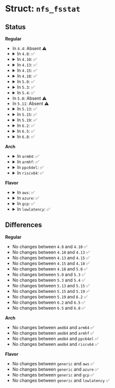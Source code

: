 # Struct: <code>nfs_fsstat</code>

## Status
<b>Regular</b>
<ul>
<li>
In <code>4.4</code>: Absent ⚠️
</li>
<li>
<details>
<summary>In <code>4.8</code>: ✅</summary>

```c
struct nfs_fsstat {
    struct nfs_fattr *fattr;
    __u64 tbytes;
    __u64 fbytes;
    __u64 abytes;
    __u64 tfiles;
    __u64 ffiles;
    __u64 afiles;
};
```
</details>
</li>
<li>
<details>
<summary>In <code>4.10</code>: ✅</summary>

```c
struct nfs_fsstat {
    struct nfs_fattr *fattr;
    __u64 tbytes;
    __u64 fbytes;
    __u64 abytes;
    __u64 tfiles;
    __u64 ffiles;
    __u64 afiles;
};
```
</details>
</li>
<li>
<details>
<summary>In <code>4.13</code>: ✅</summary>

```c
struct nfs_fsstat {
    struct nfs_fattr *fattr;
    __u64 tbytes;
    __u64 fbytes;
    __u64 abytes;
    __u64 tfiles;
    __u64 ffiles;
    __u64 afiles;
};
```
</details>
</li>
<li>
<details>
<summary>In <code>4.15</code>: ✅</summary>

```c
struct nfs_fsstat {
    struct nfs_fattr *fattr;
    __u64 tbytes;
    __u64 fbytes;
    __u64 abytes;
    __u64 tfiles;
    __u64 ffiles;
    __u64 afiles;
};
```
</details>
</li>
<li>
<details>
<summary>In <code>4.18</code>: ✅</summary>

```c
struct nfs_fsstat {
    struct nfs_fattr *fattr;
    __u64 tbytes;
    __u64 fbytes;
    __u64 abytes;
    __u64 tfiles;
    __u64 ffiles;
    __u64 afiles;
};
```
</details>
</li>
<li>
<details>
<summary>In <code>5.0</code>: ✅</summary>

```c
struct nfs_fsstat {
    struct nfs_fattr *fattr;
    __u64 tbytes;
    __u64 fbytes;
    __u64 abytes;
    __u64 tfiles;
    __u64 ffiles;
    __u64 afiles;
};
```
</details>
</li>
<li>
<details>
<summary>In <code>5.3</code>: ✅</summary>

```c
struct nfs_fsstat {
    struct nfs_fattr *fattr;
    __u64 tbytes;
    __u64 fbytes;
    __u64 abytes;
    __u64 tfiles;
    __u64 ffiles;
    __u64 afiles;
};
```
</details>
</li>
<li>
<details>
<summary>In <code>5.4</code>: ✅</summary>

```c
struct nfs_fsstat {
    struct nfs_fattr *fattr;
    __u64 tbytes;
    __u64 fbytes;
    __u64 abytes;
    __u64 tfiles;
    __u64 ffiles;
    __u64 afiles;
};
```
</details>
</li>
<li>
In <code>5.8</code>: Absent ⚠️
</li>
<li>
In <code>5.11</code>: Absent ⚠️
</li>
<li>
<details>
<summary>In <code>5.13</code>: ✅</summary>

```c
struct nfs_fsstat {
    struct nfs_fattr *fattr;
    __u64 tbytes;
    __u64 fbytes;
    __u64 abytes;
    __u64 tfiles;
    __u64 ffiles;
    __u64 afiles;
};
```
</details>
</li>
<li>
<details>
<summary>In <code>5.15</code>: ✅</summary>

```c
struct nfs_fsstat {
    struct nfs_fattr *fattr;
    __u64 tbytes;
    __u64 fbytes;
    __u64 abytes;
    __u64 tfiles;
    __u64 ffiles;
    __u64 afiles;
};
```
</details>
</li>
<li>
<details>
<summary>In <code>5.19</code>: ✅</summary>

```c
struct nfs_fsstat {
    struct nfs_fattr *fattr;
    __u64 tbytes;
    __u64 fbytes;
    __u64 abytes;
    __u64 tfiles;
    __u64 ffiles;
    __u64 afiles;
};
```
</details>
</li>
<li>
<details>
<summary>In <code>6.2</code>: ✅</summary>

```c
struct nfs_fsstat {
    struct nfs_fattr *fattr;
    __u64 tbytes;
    __u64 fbytes;
    __u64 abytes;
    __u64 tfiles;
    __u64 ffiles;
    __u64 afiles;
};
```
</details>
</li>
<li>
<details>
<summary>In <code>6.5</code>: ✅</summary>

```c
struct nfs_fsstat {
    struct nfs_fattr *fattr;
    __u64 tbytes;
    __u64 fbytes;
    __u64 abytes;
    __u64 tfiles;
    __u64 ffiles;
    __u64 afiles;
};
```
</details>
</li>
<li>
<details>
<summary>In <code>6.8</code>: ✅</summary>

```c
struct nfs_fsstat {
    struct nfs_fattr *fattr;
    __u64 tbytes;
    __u64 fbytes;
    __u64 abytes;
    __u64 tfiles;
    __u64 ffiles;
    __u64 afiles;
};
```
</details>
</li>
</ul>
<b>Arch</b>
<ul>
<li>
<details>
<summary>In <code>arm64</code>: ✅</summary>

```c
struct nfs_fsstat {
    struct nfs_fattr *fattr;
    __u64 tbytes;
    __u64 fbytes;
    __u64 abytes;
    __u64 tfiles;
    __u64 ffiles;
    __u64 afiles;
};
```
</details>
</li>
<li>
<details>
<summary>In <code>armhf</code>: ✅</summary>

```c
struct nfs_fsstat {
    struct nfs_fattr *fattr;
    __u64 tbytes;
    __u64 fbytes;
    __u64 abytes;
    __u64 tfiles;
    __u64 ffiles;
    __u64 afiles;
};
```
</details>
</li>
<li>
<details>
<summary>In <code>ppc64el</code>: ✅</summary>

```c
struct nfs_fsstat {
    struct nfs_fattr *fattr;
    __u64 tbytes;
    __u64 fbytes;
    __u64 abytes;
    __u64 tfiles;
    __u64 ffiles;
    __u64 afiles;
};
```
</details>
</li>
<li>
<details>
<summary>In <code>riscv64</code>: ✅</summary>

```c
struct nfs_fsstat {
    struct nfs_fattr *fattr;
    __u64 tbytes;
    __u64 fbytes;
    __u64 abytes;
    __u64 tfiles;
    __u64 ffiles;
    __u64 afiles;
};
```
</details>
</li>
</ul>
<b>Flavor</b>
<ul>
<li>
<details>
<summary>In <code>aws</code>: ✅</summary>

```c
struct nfs_fsstat {
    struct nfs_fattr *fattr;
    __u64 tbytes;
    __u64 fbytes;
    __u64 abytes;
    __u64 tfiles;
    __u64 ffiles;
    __u64 afiles;
};
```
</details>
</li>
<li>
<details>
<summary>In <code>azure</code>: ✅</summary>

```c
struct nfs_fsstat {
    struct nfs_fattr *fattr;
    __u64 tbytes;
    __u64 fbytes;
    __u64 abytes;
    __u64 tfiles;
    __u64 ffiles;
    __u64 afiles;
};
```
</details>
</li>
<li>
<details>
<summary>In <code>gcp</code>: ✅</summary>

```c
struct nfs_fsstat {
    struct nfs_fattr *fattr;
    __u64 tbytes;
    __u64 fbytes;
    __u64 abytes;
    __u64 tfiles;
    __u64 ffiles;
    __u64 afiles;
};
```
</details>
</li>
<li>
<details>
<summary>In <code>lowlatency</code>: ✅</summary>

```c
struct nfs_fsstat {
    struct nfs_fattr *fattr;
    __u64 tbytes;
    __u64 fbytes;
    __u64 abytes;
    __u64 tfiles;
    __u64 ffiles;
    __u64 afiles;
};
```
</details>
</li>
</ul>

## Differences
<b>Regular</b>
<ul>
<li>
No changes between <code>4.8</code> and <code>4.10</code> ✅
</li>
<li>
No changes between <code>4.10</code> and <code>4.13</code> ✅
</li>
<li>
No changes between <code>4.13</code> and <code>4.15</code> ✅
</li>
<li>
No changes between <code>4.15</code> and <code>4.18</code> ✅
</li>
<li>
No changes between <code>4.18</code> and <code>5.0</code> ✅
</li>
<li>
No changes between <code>5.0</code> and <code>5.3</code> ✅
</li>
<li>
No changes between <code>5.3</code> and <code>5.4</code> ✅
</li>
<li>
No changes between <code>5.13</code> and <code>5.15</code> ✅
</li>
<li>
No changes between <code>5.15</code> and <code>5.19</code> ✅
</li>
<li>
No changes between <code>5.19</code> and <code>6.2</code> ✅
</li>
<li>
No changes between <code>6.2</code> and <code>6.5</code> ✅
</li>
<li>
No changes between <code>6.5</code> and <code>6.8</code> ✅
</li>
</ul>
<b>Arch</b>
<ul>
<li>
No changes between <code>amd64</code> and <code>arm64</code> ✅
</li>
<li>
No changes between <code>amd64</code> and <code>armhf</code> ✅
</li>
<li>
No changes between <code>amd64</code> and <code>ppc64el</code> ✅
</li>
<li>
No changes between <code>amd64</code> and <code>riscv64</code> ✅
</li>
</ul>
<b>Flavor</b>
<ul>
<li>
No changes between <code>generic</code> and <code>aws</code> ✅
</li>
<li>
No changes between <code>generic</code> and <code>azure</code> ✅
</li>
<li>
No changes between <code>generic</code> and <code>gcp</code> ✅
</li>
<li>
No changes between <code>generic</code> and <code>lowlatency</code> ✅
</li>
</ul>
